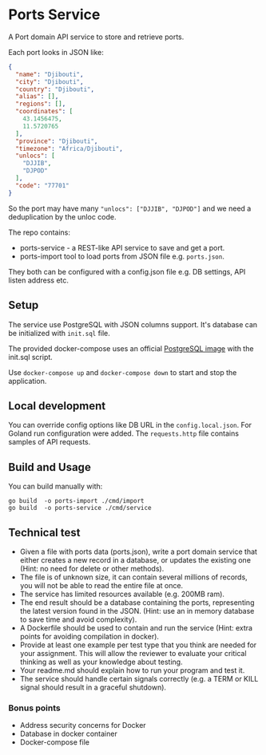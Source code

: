 # Ports Service
A Port domain API service to store and retrieve ports.

Each port looks in JSON like: 
```json
{
  "name": "Djibouti",
  "city": "Djibouti",
  "country": "Djibouti",
  "alias": [],
  "regions": [],
  "coordinates": [
    43.1456475,
    11.5720765
  ],
  "province": "Djibouti",
  "timezone": "Africa/Djibouti",
  "unlocs": [
    "DJJIB",
    "DJPOD"
  ],
  "code": "77701"
}
```

So the port may have many `"unlocs": ["DJJIB", "DJPOD"]` and we need a deduplication by the unloc code.

The repo contains:
* ports-service - a REST-like API service to save and get a port.
* ports-import tool to load ports from JSON file e.g. `ports.json`.

They both can be configured with a config.json file e.g. DB settings, API listen address etc.

## Setup
The service use PostgreSQL with JSON columns support.
It's database can be initialized with `init.sql` file.

The provided docker-compose uses an official [PostgreSQL image](https://hub.docker.com/_/postgres) with the init.sql script.

Use `docker-compose up` and `docker-compose down` to start and stop the application.

## Local development
You can override config options like DB URL in the `config.local.json`.
For Goland run configuration were added.
The `requests.http` file contains samples of API requests.

## Build and Usage
You can build manually with:

    go build  -o ports-import ./cmd/import
    go build  -o ports-service ./cmd/service


## Technical test

- Given a file with ports data (ports.json), write a port domain service that either creates a new record in a database, or updates the existing one (Hint: no need for delete or other methods).
- The file is of unknown size, it can contain several millions of records, you will not be able to read the entire file at once.
- The service has limited resources available (e.g. 200MB ram).
- The end result should be a database containing the ports, representing the latest version found in the JSON. (Hint: use an in memory database to save time and avoid complexity).
- A Dockerfile should be used to contain and run the service (Hint: extra points for avoiding compilation in docker).
- Provide at least one example per test type that you think are needed for your assignment. This will allow the reviewer to evaluate your critical thinking as well as your knowledge about testing.
- Your readme.md should explain how to run your program and test it.
- The service should handle certain signals correctly (e.g. a TERM or KILL signal should result in a graceful shutdown).

### Bonus points

- Address security concerns for Docker
- Database in docker container
- Docker-compose file
